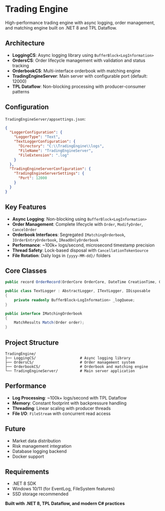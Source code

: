 # **Trading Engine**
High-performance trading engine with async logging, order management, and matching engine built on .NET 8 and TPL Dataflow.


## **Architecture**
* **LoggingCS**: Async logging library using `BufferBlock<LogInformation>`
* **OrdersCS**: Order lifecycle management with validation and status tracking
* **OrderbookCS**: Multi-interface orderbook with matching engine
* **TradingEngineServer**: Main server with configurable port (default: 12000)
* **TPL Dataflow**: Non-blocking processing with producer-consumer patterns

## **Configuration**
`TradingEngineServer/appsettings.json`:

```json
{
  "LoggerConfiguration": {
    "LoggerType": "Text",
    "TextLoggerConfiguration": {
      "Directory": "C:\\TradingEngine\\logs",
      "FileName": "TradingEngineServer",
      "FileExtension": ".log"
    }
  },
  "TradingEngineServerConfiguration": {
    "TradingEngineServerSettings": {
      "Port": 12000
    }
  }
}
```

## **Key Features**
* **Async Logging**: Non-blocking using `BufferBlock<LogInformation>`
* **Order Management**: Complete lifecycle with `Order`, `ModifyOrder`, `CancelOrder`
* **Orderbook Interfaces**: Segregated `IMatchingOrderbook`, `IOrderEntryOrderbook`, `IReadOnlyOrderbook`
* **Performance**: ~100k+ logs/second, microsecond timestamp precision
* **Thread Safety**: Lock-based disposal with `CancellationTokenSource`
* **File Rotation**: Daily logs in `{yyyy-MM-dd}/` folders

## **Core Classes**

```csharp
public record OrderRecord(OrderCore OrderCore, DateTime CreationTime, OrderStatus Status);

public class TextLogger : AbstractLogger, ITextLogger, IDisposable
{
    private readonly BufferBlock<LogInformation> _logQueue;
}

public interface IMatchingOrderbook
{
    MatchResults Match(Order order);
}
```

## **Project Structure**

```
TradingEngine/
├── LoggingCS/                    # Async logging library
├── OrdersCS/                     # Order management system
├── OrderbookCS/                  # Orderbook and matching engine
└── TradingEngineServer/          # Main server application
```

## **Performance**
* **Log Processing**: ~100k+ logs/second with TPL Dataflow
* **Memory**: Constant footprint with backpressure handling
* **Threading**: Linear scaling with producer threads
* **File I/O**: `FileStream` with concurrent read access

## **Future**
* Market data distribution
* Risk management integration
* Database logging backend
* Docker support

## **Requirements**
* .NET 8 SDK
* Windows 10/11 (for EventLog, FileSystem features)
* SSD storage recommended

**Built with .NET 8, TPL Dataflow, and modern C# practices**
